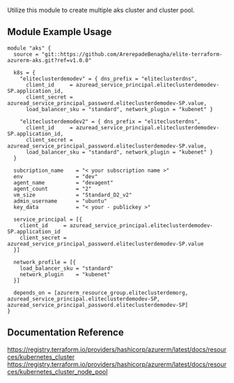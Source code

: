 Utilize this module to create multiple aks cluster and cluster pool.

## Module Example Usage

```hcl
module "aks" {
  source = "git::https://github.com/ArerepadeBenagha/elite-terraform-azurerm-aks.git?ref=v1.0.0"

  k8s = {
    "eliteclusterdemodev" = { dns_prefix = "eliteclusterdns",
      client_id     = azuread_service_principal.eliteclusterdemodev-SP.application_id,
      client_secret = azuread_service_principal_password.eliteclusterdemodev-SP.value,
      load_balancer_sku = "standard", network_plugin = "kubenet" }

    "eliteclusterdemodev2" = { dns_prefix = "eliteclusterdns",
      client_id     = azuread_service_principal.eliteclusterdemodev-SP.application_id,
      client_secret = azuread_service_principal_password.eliteclusterdemodev-SP.value,
      load_balancer_sku = "standard", network_plugin = "kubenet" }
  }

  subcription_name    = "< your subscription name >"
  env                 = "dev"
  agent_name          = "devagent"
  agent_count         = "2"
  vm_size             = "Standard_D2_v2"
  admin_username      = "ubuntu"
  key_data            = "< your - publickey >"

  service_principal = [{
    client_id     = azuread_service_principal.eliteclusterdemodev-SP.application_id
    client_secret = azuread_service_principal_password.eliteclusterdemodev-SP.value
  }]

  network_profile = [{
    load_balancer_sku = "standard"
    network_plugin    = "kubenet"
  }]

  depends_on = [azurerm_resource_group.eliteclusterdemorg, azuread_service_principal.eliteclusterdemodev-SP, azuread_service_principal_password.eliteclusterdemodev-SP]
}
```

## Documentation Reference
https://registry.terraform.io/providers/hashicorp/azurerm/latest/docs/resources/kubernetes_cluster
https://registry.terraform.io/providers/hashicorp/azurerm/latest/docs/resources/kubernetes_cluster_node_pool